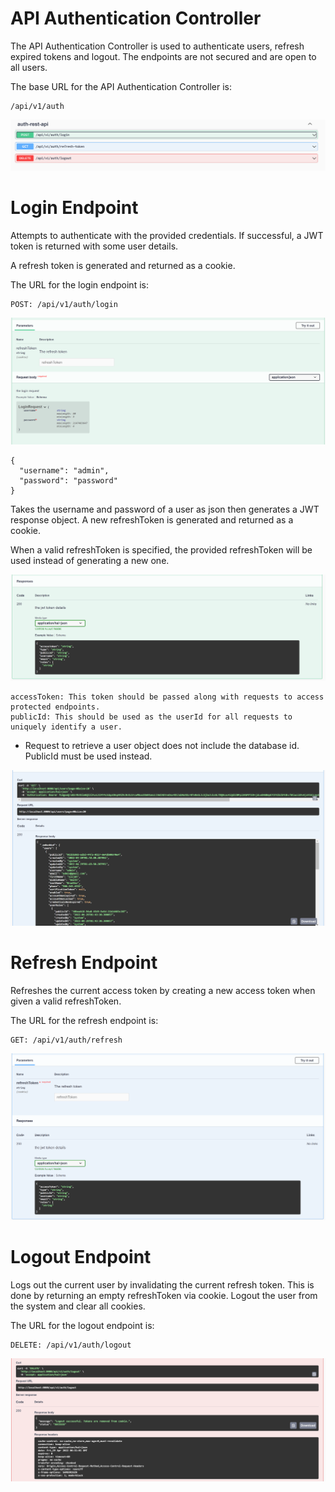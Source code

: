 # API Authentication Controller

The API Authentication Controller is used to authenticate users, refresh expired tokens and logout.
The endpoints are not secured and are open to all users.

The base URL for the API Authentication Controller is:

```
/api/v1/auth
```

![img.png](images/auth-rest-api.png)

# Login Endpoint

Attempts to authenticate with the provided credentials. If successful, a JWT token is returned with some user details.

A refresh token is generated and returned as a cookie.

The URL for the login endpoint is:

```
POST: /api/v1/auth/login
```

![img_1.png](images/auth-rest-login-request.png)

```
{
  "username": "admin",
  "password": "password"
}
```
Takes the username and password of a user as json then generates a JWT response object.
A new refreshToken is generated and returned as a cookie.

When a valid refreshToken is specified, the provided refreshToken will be used instead of generating a new one.

![img_2.png](images/auth-rest-login-response.png)

```
accessToken: This token should be passed along with requests to access protected endpoints.
publicId: This should be used as the userId for all requests to uniquely identify a user.
```

* Request to retrieve a user object does not include the database id. PublicId must be used instead.

![img_3.png](images/sample-secured-url-access.png)


# Refresh Endpoint

Refreshes the current access token by creating a new access token when given a valid refreshToken.

The URL for the refresh endpoint is:

```
GET: /api/v1/auth/refresh
```

![img_4.png](images/auth-rest-refresh-token.png)

# Logout Endpoint

Logs out the current user by invalidating the current refresh token. This is done by returning an empty refreshToken via cookie.
Logout the user from the system and clear all cookies.

The URL for the logout endpoint is:

```
DELETE: /api/v1/auth/logout
```

![img.png](images/auth-rest-logout.png)
